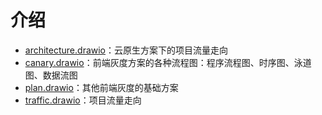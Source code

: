 # 介绍

- [architecture.drawio](https://viewer.diagrams.net/?highlight=0000ff&nav=1&title=architecture.drawio#Uhttps%3A%2F%2Fraw.githubusercontent.com%2Fzhuoooo%2Fdoodles%2Fmain%2FcloudNative%2Farchitecture.drawio)：云原生方案下的项目流量走向
- [canary.drawio](https://viewer.diagrams.net/?highlight=0000ff&nav=1&title=canary.drawio#Uhttps%3A%2F%2Fraw.githubusercontent.com%2Fzhuoooo%2Fdoodles%2Fmain%2FcloudNative%2Fcanary.drawio)：前端灰度方案的各种流程图：程序流程图、时序图、泳道图、数据流图
- [plan.drawio](https://viewer.diagrams.net/?highlight=0000ff&nav=1&title=plan.drawio#Uhttps%3A%2F%2Fraw.githubusercontent.com%2Fzhuoooo%2Fdoodles%2Fmain%2FcloudNative%2Fplan.drawio)：其他前端灰度的基础方案
- [traffic.drawio](https://viewer.diagrams.net/?highlight=0000ff&nav=1&title=traffic.drawio#Uhttps%3A%2F%2Fraw.githubusercontent.com%2Fzhuoooo%2Fdoodles%2Fmain%2FcloudNative%2Ftraffic.drawio)：项目流量走向

